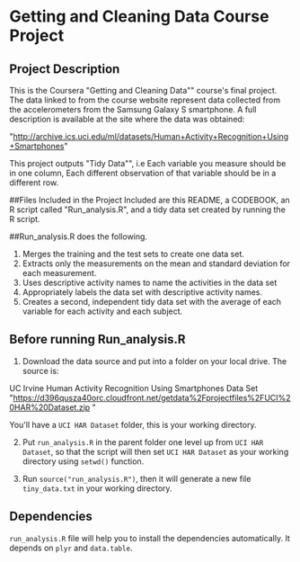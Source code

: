 # Getting and Cleaning Data Course Project

## Project Description
This is the Coursera "Getting and Cleaning Data"" course's final project. 
The data linked to from the course website represent data collected from the accelerometers from the Samsung Galaxy S smartphone. 
A full description is available at the site where the data was obtained: 

"http://archive.ics.uci.edu/ml/datasets/Human+Activity+Recognition+Using+Smartphones"

This project outputs "Tidy Data"", i.e Each variable you measure should be in one column, 
Each different observation of that variable should be in a different row.

##Files Included in the Project
Included are this README, a CODEBOOK, an R script called "Run_analysis.R", and a tidy data set created 
by running the R script.

##Run_analysis.R does the following.

1. Merges the training and the test sets to create one data set.
2. Extracts only the measurements on the mean and standard deviation for each measurement.
3. Uses descriptive activity names to name the activities in the data set
4. Appropriately labels the data set with descriptive activity names.
5. Creates a second, independent tidy data set with the average of each variable for each activity and each subject.

## Before running Run_analysis.R

1. Download the data source and put into a folder on your local drive. The source is:

UC Irvine Human Activity Recognition Using Smartphones Data Set 
"https://d396qusza40orc.cloudfront.net/getdata%2Fprojectfiles%2FUCI%20HAR%20Dataset.zip "

You'll have a ```UCI HAR Dataset``` folder, this is your working directory.

2. Put ```run_analysis.R``` in the parent folder one level up from ```UCI HAR Dataset```, so that the script will then set  ```UCI HAR Dataset``` as your working directory using ```setwd()``` function.

3. Run ```source("run_analysis.R")```, then it will generate a new file ```tiny_data.txt``` in your working directory.

## Dependencies

```run_analysis.R``` file will help you to install the dependencies automatically. It depends on ```plyr``` and ```data.table```. 